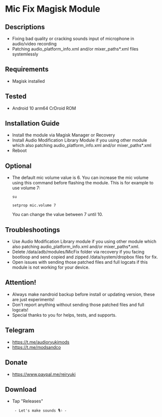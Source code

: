# Mic Fix Magisk Module

## Descriptions
- Fixing bad quality or cracking sounds input of microphone in audio/video recording
- Patching audio_platform_info.xml and/or mixer_paths*.xml files systemlessly

## Requirements
- Magisk installed

## Tested
- Android 10 arm64 CrDroid ROM

## Installation Guide
- Install the module via Magisk Manager or Recovery
- Install Audio Modification Library Module if you using other module which also patching audio_platform_info.xml and/or mixer_paths*.xml
- Reboot

## Optional
- The default mic volume value is 6. You can increase the mic volume using this command before flashing the module. This is for example to use volume 7:

  `su`

  `setprop mic.volume 7`

  You can change the value between 7 until 10.

## Troubleshootings
- Use Audio Modification Library module if you using other module which also patching audio_platform_info.xml and/or mixer_paths*.xml.
- Delete /data/adb/modules/MicFix folder via recovery if you facing bootloop and send copied and zipped /data/system/dropbox files for fix.
- Open issues with sending those patched files and full logcats if this module is not working for your device.

## Attention!
- Always make nandroid backup before install or updating version, these are just experiments!
- Don't report anything without sending those patched files and full logcats!
- Special thanks to you for helps, tests, and supports.

## Telegram
- https://t.me/audioryukimods
- https://t.me/modsandco

## Donate
- https://www.paypal.me/reiryuki

## Download
- Tap "Releases"



       - Let's make sounds 🎙️🎶 -
